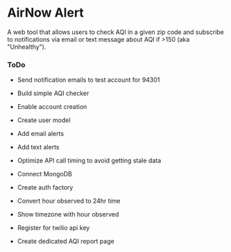 # AirNow Alert

A web tool that allows users to check AQI in a given zip code and subscribe to notifications via email or text message about AQI if >150 (aka "Unhealthy").

### ToDo

* Send notification emails to test account for 94301

* Build simple AQI checker

* Enable account creation

* Create user model

* Add email alerts

* Add text alerts

* Optimize API call timing to avoid getting stale data

* Connect MongoDB

* Create auth factory

* Convert hour observed to 24hr time

* Show timezone with hour observed

* Register for twilio api key

* Create dedicated AQI report page
